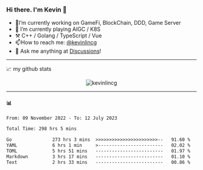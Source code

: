 ### Hi there. I'm Kevin 👋

- 🔭I’m currently working on GameFi, BlockChain, DDD, Game Server
- 🌱 I’m currently playing AIGC / K8S
-   :hammer_and_pick: C++ / Golang / TypeScript / Vue
- 📫How to reach me: [@kevinlincg](https://twitter.com/kevinlincg) 
-   :thought_balloon: Ask me anything at [Discussions](https://github.com/kevinlincg/kevinlincg/discussions/new)!

---

📈 my github stats

<p align="center"> <img src="https://github-readme-stats-ouuan.vercel.app/api?username=kevinlincg&theme=dark&show_icons=true&count_private=true" alt="kevinlincg" />

---

#### :bar_chart: 

<!--START_SECTION:waka-->

```txt
From: 09 November 2022 - To: 12 July 2023

Total Time: 298 hrs 5 mins

Go               273 hrs 3 mins  >>>>>>>>>>>>>>>>>>>>>>>--   91.60 %
YAML             6 hrs 1 min     >------------------------   02.02 %
TOML             5 hrs 51 mins   -------------------------   01.97 %
Markdown         3 hrs 17 mins   -------------------------   01.10 %
Text             2 hrs 33 mins   -------------------------   00.86 %
```

<!--END_SECTION:waka-->
